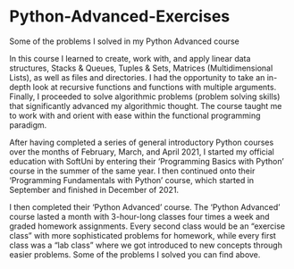 # Python-Advanced-Exercises
Some of the problems I solved in my Python Advanced course

In this course I learned to create, work with, and apply linear data structures, Stacks & Queues, Tuples & Sets, Matrices (Multidimensional Lists), as well as files and directories. I had the opportunity to take an in-depth look at recursive functions and functions with multiple arguments. Finally, I proceeded to solve algorithmic problems (problem solving skills) that significantly advanced my algorithmic thought. The course taught me to work with and orient with ease within the functional programming paradigm. 

After having completed a series of general introductory Python courses over the months of February, March, and April 2021, I started my official education with SoftUni by entering their ‘Programming Basics with Python’ course in the summer of the same year. I then continued onto their ‘Programming Fundamentals with Python’ course, which started in September and finished in December of 2021. 

I then completed their ‘Python Advanced’ course. The ‘Python Advanced’ course lasted a month with 3-hour-long classes four times a week and graded homework assignments. Every second class would be an “exercise class” with more sophisticated problems for homework, while every first class was a “lab class” where we got introduced to new concepts through easier problems. Some of the problems I solved you can find above.

